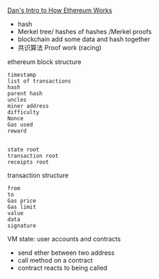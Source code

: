 [Dan's Intro to How Ethereum Works](https://www.youtube.com/watch?v=-SMliFtoPn8&t=4s)
- hash 
- Merkel tree/ hashes of hashes /Merkel proofs
- blockchain add some data and hash together
- 共识算法 Proof work (racing)


ethereum block structure

    timestamp
    list of transactions
    hash
    parent hash
    uncles
    miner address
    difficulty
    Nonce
    Gas used 
    reward

    
    state root
    transaction root
    receipts root

transaction structure
    
    from 
    to 
    Gas price 
    Gas limit 
    value 
    data
    signature

VM state: user accounts and contracts

- send ether between two address
- call method on a contract
- contract reacts to being called